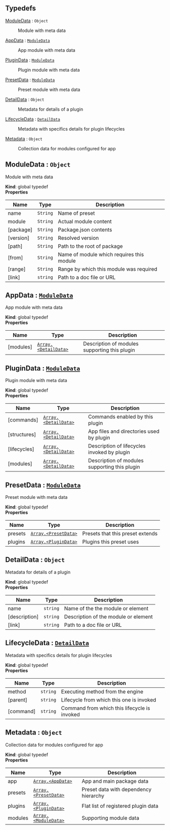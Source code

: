 ## Typedefs

<dl>
<dt><a href="#ModuleData">ModuleData</a> : <code>Object</code></dt>
<dd><p>Module with meta data</p>
</dd>
<dt><a href="#AppData">AppData</a> : <code><a href="#ModuleData">ModuleData</a></code></dt>
<dd><p>App module with meta data</p>
</dd>
<dt><a href="#PluginData">PluginData</a> : <code><a href="#ModuleData">ModuleData</a></code></dt>
<dd><p>Plugin module with meta data</p>
</dd>
<dt><a href="#PresetData">PresetData</a> : <code><a href="#ModuleData">ModuleData</a></code></dt>
<dd><p>Preset module with meta data</p>
</dd>
<dt><a href="#DetailData">DetailData</a> : <code>Object</code></dt>
<dd><p>Metadata for details of a plugin</p>
</dd>
<dt><a href="#LifecycleData">LifecycleData</a> : <code><a href="#DetailData">DetailData</a></code></dt>
<dd><p>Metadata with specifics details for plugin lifecycles</p>
</dd>
<dt><a href="#Metadata">Metadata</a> : <code>Object</code></dt>
<dd><p>Collection data for modules configured for app</p>
</dd>
</dl>

<a name="ModuleData"></a>

## ModuleData : <code>Object</code>
Module with meta data

**Kind**: global typedef  
**Properties**

| Name | Type | Description |
| --- | --- | --- |
| name | <code>String</code> | Name of preset |
| module | <code>String</code> | Actual module content |
| [package] | <code>String</code> | Package.json contents |
| [version] | <code>String</code> | Resolved version |
| [path] | <code>String</code> | Path to the root of package |
| [from] | <code>String</code> | Name of module which requires this module |
| [range] | <code>String</code> | Range by which this module was required |
| [link] | <code>string</code> | Path to a doc file or URL |

<a name="AppData"></a>

## AppData : [<code>ModuleData</code>](#ModuleData)
App module with meta data

**Kind**: global typedef  
**Properties**

| Name | Type | Description |
| --- | --- | --- |
| [modules] | [<code>Array.&lt;DetailData&gt;</code>](#DetailData) | Description of modules supporting this plugin |

<a name="PluginData"></a>

## PluginData : [<code>ModuleData</code>](#ModuleData)
Plugin module with meta data

**Kind**: global typedef  
**Properties**

| Name | Type | Description |
| --- | --- | --- |
| [commands] | [<code>Array.&lt;DetailData&gt;</code>](#DetailData) | Commands enabled by this plugin |
| [structures] | [<code>Array.&lt;DetailData&gt;</code>](#DetailData) | App files and directories used by plugin |
| [lifecycles] | [<code>Array.&lt;DetailData&gt;</code>](#DetailData) | Description of lifecycles invoked by plugin |
| [modules] | [<code>Array.&lt;DetailData&gt;</code>](#DetailData) | Description of modules supporting this plugin |

<a name="PresetData"></a>

## PresetData : [<code>ModuleData</code>](#ModuleData)
Preset module with meta data

**Kind**: global typedef  
**Properties**

| Name | Type | Description |
| --- | --- | --- |
| presets | [<code>Array.&lt;PresetData&gt;</code>](#PresetData) | Presets that this preset extends |
| plugins | [<code>Array.&lt;PluginData&gt;</code>](#PluginData) | Plugins this preset uses |

<a name="DetailData"></a>

## DetailData : <code>Object</code>
Metadata for details of a plugin

**Kind**: global typedef  
**Properties**

| Name | Type | Description |
| --- | --- | --- |
| name | <code>string</code> | Name of the the module or element |
| [description] | <code>string</code> | Description of the module or element |
| [link] | <code>string</code> | Path to a doc file or URL |

<a name="LifecycleData"></a>

## LifecycleData : [<code>DetailData</code>](#DetailData)
Metadata with specifics details for plugin lifecycles

**Kind**: global typedef  
**Properties**

| Name | Type | Description |
| --- | --- | --- |
| method | <code>string</code> | Executing method from the engine |
| [parent] | <code>string</code> | Lifecycle from which this one is invoked |
| [command] | <code>string</code> | Command from which this lifecycle is invoked |

<a name="Metadata"></a>

## Metadata : <code>Object</code>
Collection data for modules configured for app

**Kind**: global typedef  
**Properties**

| Name | Type | Description |
| --- | --- | --- |
| app | [<code>Array.&lt;AppData&gt;</code>](#AppData) | App and main package data |
| presets | [<code>Array.&lt;PresetData&gt;</code>](#PresetData) | Preset data with dependency hierarchy |
| plugins | [<code>Array.&lt;PluginData&gt;</code>](#PluginData) | Flat list of registered plugin data |
| modules | [<code>Array.&lt;ModuleData&gt;</code>](#ModuleData) | Supporting module data |

